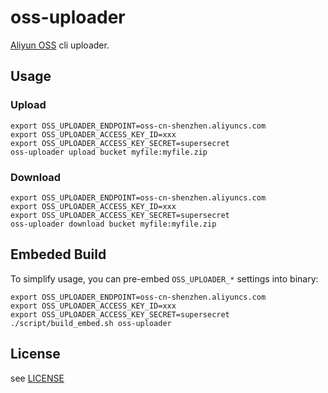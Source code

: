 # oss-uploader

[Aliyun OSS][aliyun-oss] cli uploader.

[aliyun-oss]: https://www.aliyun.com/product/oss

## Usage

### Upload

```
export OSS_UPLOADER_ENDPOINT=oss-cn-shenzhen.aliyuncs.com
export OSS_UPLOADER_ACCESS_KEY_ID=xxx
export OSS_UPLOADER_ACCESS_KEY_SECRET=supersecret
oss-uploader upload bucket myfile:myfile.zip
```

### Download

```
export OSS_UPLOADER_ENDPOINT=oss-cn-shenzhen.aliyuncs.com
export OSS_UPLOADER_ACCESS_KEY_ID=xxx
export OSS_UPLOADER_ACCESS_KEY_SECRET=supersecret
oss-uploader download bucket myfile:myfile.zip
```

## Embeded Build

To simplify usage, you can pre-embed `OSS_UPLOADER_*` settings into binary:

```
export OSS_UPLOADER_ENDPOINT=oss-cn-shenzhen.aliyuncs.com
export OSS_UPLOADER_ACCESS_KEY_ID=xxx
export OSS_UPLOADER_ACCESS_KEY_SECRET=supersecret
./script/build_embed.sh oss-uploader
```

## License

see [LICENSE](./LICENSE.md)
